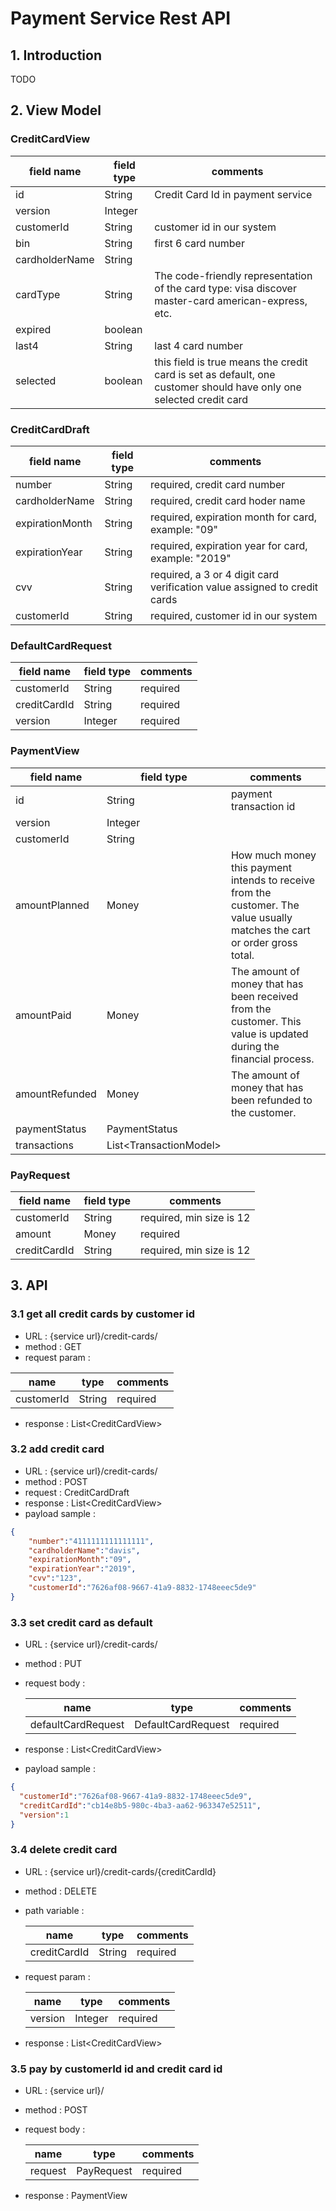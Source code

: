 # Payment Service Rest API

## 1. Introduction

TODO

## 2. View Model

### CreditCardView

| field name | field type | comments |
|-----|------|-----|
| id | String | Credit Card Id in payment service |
| version | Integer | |
| customerId | String | customer id in our system |
| bin | String | first 6 card number |
| cardholderName | String | |
| cardType | String | The code-friendly representation of the card type: visa discover master-card american-express, etc. |
| expired | boolean | |
| last4 | String | last 4 card number |
| selected | boolean | this field is true means the credit card is set as default, one customer should have only one selected credit card |

### CreditCardDraft

| field name | field type | comments |
|-----|------|-----|
| number | String | required, credit card number |
| cardholderName | String | required, credit card hoder name |
| expirationMonth | String | required, expiration month for card, example: "09" |
| expirationYear | String | required, expiration year for card, example: "2019" |
| cvv | String | required, a 3 or 4 digit card verification value assigned to credit cards|
| customerId | String | required, customer id in our system |

### DefaultCardRequest

| field name | field type | comments |
|-----|------|-----|
| customerId | String | required |
| creditCardId | String | required |
| version | Integer | required |

### PaymentView

| field name | field type | comments |
|-----|------|-----|
| id | String | payment transaction id |
| version | Integer | |
| customerId | String | |
| amountPlanned | Money |  How much money this payment intends to receive from the customer. The value usually matches the cart or order gross total. |
| amountPaid | Money |  The amount of money that has been received from the customer. This value is updated during the financial process. |
| amountRefunded | Money |  The amount of money that has been refunded to the customer. |
| paymentStatus | PaymentStatus | |
| transactions | List\<TransactionModel\> | |

### PayRequest

| field name | field type | comments |
|-----|------|-----|
| customerId | String | required, min size is 12 |
| amount | Money | required |
| creditCardId | String | required, min size is 12 |

## 3. API

### 3.1 get all credit cards by customer id

* URL : {service url}/credit-cards/
* method : GET
* request param :

 | name | type | comments |
 |-|-|-|
 | customerId | String | required |

* response : List\<CreditCardView\>

### 3.2 add credit card

* URL : {service url}/credit-cards/
* method : POST
* request : CreditCardDraft
* response : List\<CreditCardView\>
* payload sample :

```json
{
    "number":"4111111111111111",
    "cardholderName":"davis",
    "expirationMonth":"09",
    "expirationYear":"2019",
    "cvv":"123",
    "customerId":"7626af08-9667-41a9-8832-1748eeec5de9"
}
```

### 3.3 set credit card as default

* URL : {service url}/credit-cards/
* method : PUT
* request body :

   | name | type | comments |
   |-|-|-|
   | defaultCardRequest | DefaultCardRequest | required |

* response : List\<CreditCardView\>
* payload sample :

```json
{
  "customerId":"7626af08-9667-41a9-8832-1748eeec5de9",
  "creditCardId":"cb14e8b5-980c-4ba3-aa62-963347e52511",
  "version":1
}
```

### 3.4 delete credit card

* URL : {service url}/credit-cards/{creditCardId}
* method : DELETE
* path variable :

  | name | type | comments |
  |-|-|-|
  | creditCardId | String | required |

* request param :

  | name | type | comments |
  |-|-|-|
  | version | Integer | required |

* response : List\<CreditCardView\>

### 3.5 pay by customerId id and credit card id

* URL : {service url}/
* method : POST
* request body :

  | name | type | comments |
  |-|-|-|
  | request | PayRequest | required |

* response : PaymentView